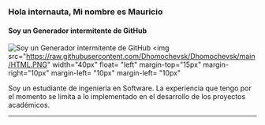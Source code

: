 ### Hola internauta, Mi nombre es Mauricio
#### Soy un Generador intermitente de GitHub
![Soy un Generador intermitente de GitHub](https://lmichelin.fr/content/images/size/w2000/2019/05/5c1bb7dd5e7cc9678fcdc39f_Hello-World-Header.png)
<img src="https://raw.githubusercontent.com/Dhomochevsk/Dhomochevsk/main/HTML.PNG" width="40px"
float= "left"
margin-top="15px"
margin-right="10px"
margin-left= "10px"
margin-left= "10px"
>

Soy un estudiante de ingeniería en Software. La experiencia que tengo por el momento se limita a lo implementado en el desarrollo de los proyectos académicos.
<hr>

<!--
**Dhomochevsk/Dhomochevsk** is a ✨ _special_ ✨ repository because its `README.md` (this file) appears on your GitHub profile.

Here are some ideas to get you started:

- 🔭 I’m currently working on ...
- 🌱 I’m currently learning ...
- 👯 I’m looking to collaborate on ...
- 🤔 I’m looking for help with ...
- 💬 Ask me about ...
- 📫 How to reach me: ...
- 😄 Pronouns: ...
- ⚡ Fun fact: ...
-->
